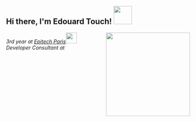 <h2> Hi there, I'm Edouard Touch! <img src="https://i.pinimg.com/originals/80/21/74/8021744fc275101ed9a4b75ace41f168.gif" width="50"></h2>
<img align='right' src="https://issyparis.files.wordpress.com/2017/12/nhc3a9sitez-pas-c3a0-diffuser-le-blog-issyparis-c3a0-vos-contacts-du-monde-entier.gif" width="230">
<p><em>3rd year at <a href="https://www.epitech.eu/">Epitech Paris</a><img src="https://newsroom.ionis-group.com/wp-content/uploads/2018/12/epitech-logo-signature-quadri.png" width="30"></br>Developer Consultant at 
</em></p>
